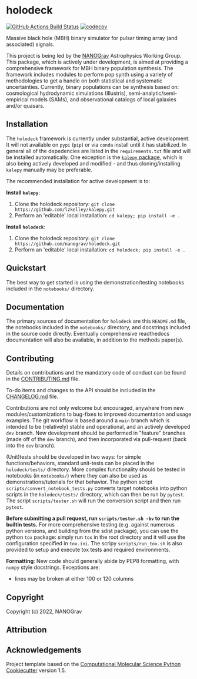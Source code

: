 # holodeck

[//]: # (Badges)
[![GitHub Actions Build Status](https://github.com/nanograv/holodeck/workflows/CI/badge.svg)](https://github.com/nanograv/holodeck/actions?query=workflow%3ACI)
[![codecov](https://codecov.io/gh/nanograv/holodeck/branch/master/graph/badge.svg)](https://codecov.io/gh/nanograv/holodeck/branch/master)

Massive black hole (MBH) binary simulator for pulsar timing array (and associated) signals.

This project is being led by the [NANOGrav](http://nanograv.org/) Astrophysics Working Group.  This package, which is actively under development, is aimed at providing a comprehensive framework for MBH binary population synthesis.  The framework includes modules to perform pop synth using a variety of methodologies to get a handle on both statistical and systematic uncertainties.  Currently, binary populations can be synthesis based on: cosmological hydrodynamic simulations (Illustris), semi-analytic/semi-empirical models (SAMs), and observational catalogs of local galaxies and/or quasars.

## Installation

The `holodeck` framework is currently under substantial, active development.  It will not available on `pypi` (`pip`) or via `conda` install until it has stabilized.  In general all of the depedencies are listed in the `requirements.txt` file and will be installed automatically.  One exception is the [`kalepy` package](https://github.com/lzkelley/kalepy), which is also being actively developed and modified - and thus cloning/installing `kalepy` manually may be preferable.

The recommended installation for active development is to:

**Install `kalepy`**:

1) Clone the holodeck repository: `git clone https://github.com/lzkelley/kalepy.git`
2) Perform an 'editable' local installation: `cd kalepy; pip install -e .`

**Install `holodeck`**:

1) Clone the holodeck repository: `git clone https://github.com/nanograv/holodeck.git`
2) Perform an 'editable' local installation: `cd holodeck; pip install -e .`

## Quickstart

The best way to get started is using the demonstration/testing notebooks included in the `notebooks/` directory.

## Documentation

The primary sources of documentation for `holodeck` are this `README.md` file, the notebooks included in the `notebooks/` directory, and docstrings included in the source code directly.  Eventually comprehensive readthedocs documentation will also be available, in addition to the methods paper(s).

## Contributing

Details on contributions and the mandatory code of conduct can be found in the [CONTRIBUTING.md](./CONTRIBUTING.md) file.

To-do items and changes to the API should be included in the [CHANGELOG.md](./CHANGELOG.md) file.

Contributions are not only welcome but encouraged, anywhere from new modules/customizations to bug-fixes to improved documentation and usage examples.  The git workflow is based around a `main` branch which is intended to be (relatively) stable and operational, and an actively developed `dev` branch.  New development should be performed in "feature" branches (made off of the `dev` branch), and then incorporated via pull-request (back into the `dev` branch).

(Unit)tests should be developed in two ways: for simple functions/behaviors, standard unit-tests can be placed in the `holodeck/tests/` directory.  More complex functionality should be tested in notebooks (in `notebooks/`) where they can also be used as demonstrations/tutorials for that behavior.  The python script `scripts/convert_notebook_tests.py` converts target notebooks into python scripts in the `holodeck/tests/` directory, which can then be run by `pytest`.  The script `scripts/tester.sh` will run the conversion script and then run `pytest`.

**Before submitting a pull request, run `scripts/tester.sh -bv` to run the builtin tests.**
For more comprehensive testing (e.g. against numerous python versions, and building from the sdist package), you can use the python `tox` package: simply run `tox` in the root directory and it will use the configuration specified in `tox.ini`.  The scripy `scripts/run_tox.sh` is also provided to setup and execute tox tests and required environments.

**Formatting**:
New code should generally abide by PEP8 formatting, with `numpy` style docstrings.  Exceptions are:
* lines may be broken at either 100 or 120 columns

## Copyright

Copyright (c) 2022, NANOGrav

## Attribution

## Acknowledgements

Project template based on the
[Computational Molecular Science Python Cookiecutter](https://github.com/molssi/cookiecutter-cms) version 1.5.
